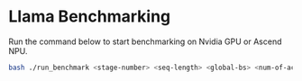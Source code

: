 # Llama Benchmarking

Run the command below to start benchmarking on Nvidia GPU or Ascend NPU.

```bash
bash ./run_benchmark <stage-number> <seq-length> <global-bs> <num-of-accelerator>
```